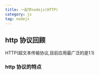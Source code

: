 ```yaml
---
title: 一起学nodejs(HTTP)
category: js
tag: nodejs
---
```


## http 协议回顾

HTTP(超文本传输协议,目前应用最广泛的是1.1)

### http 协议的特点
